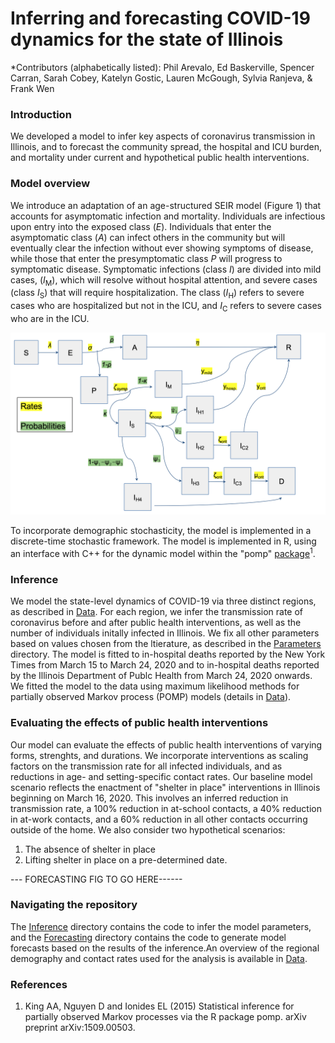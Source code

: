 # Inferring and forecasting COVID-19 dynamics for the state of Illinois

*Contributors (alphabetically listed): Phil Arevalo, Ed Baskerville, Spencer Carran, Sarah Cobey, Katelyn Gostic, Lauren McGough, Sylvia Ranjeva, & Frank Wen 

### Introduction 
We developed a model to infer key aspects of coronavirus transmission in Illinois, and to forecast the community spread, the hospital and ICU burden, and mortality under current and hypothetical public health interventions. 

### Model overview
We introduce an adaptation of an age-structured SEIR model (Figure 1) that accounts for asymptomatic infection and mortality. Individuals are infectious upon entry into the exposed class ($E$). Individuals that enter the asymptomatic class ($A$) can infect others in the community but will eventually clear the infection without ever showing symptoms of disease, while those that enter the presymptomatic class $P$ will progress to symptomatic disease. Symptomatic infections (class $I$) are divided into mild cases, ($I_\mathrm{M}$), which will resolve without hospital attention, and severe cases (class $I_\mathrm{S}$) that will require hospitalization. The class ($I_\mathrm{H}$) refers to severe cases who are hospitalized but not in the ICU, and $I_\mathrm{C}$ refers to severe cases who are in the ICU. 

![Model schematic](model_diagram.png)

To incorporate demographic stochasticity, the model is implemented in a discrete-time stochastic framework.
The model is implemented in R, using an interface with C++ for the dynamic model within the "pomp" [package](http://kingaa.github.io/pomp/install.html)<sup>1</sup>.

### Inference
We model the state-level dynamics of COVID-19 via three distinct regions, as described in [Data](./Parameters). For each region, we infer the transmission rate of coronavirus before and after public health interventions, as well as the number of individuals initally infected in Illinois. We fix all other parameters based on values chosen from the ltierature, as described in the [Parameters](./Parameters) directory. 
The model is fitted to in-hospital deaths reported by the New York Times from March 15 to March 24, 2020 and to in-hospital deaths reported by the Illinois Department of Publc Health from March 24, 2020 onwards. We fitted the model to the data using maximum likelihood methods for partially observed Markov process (POMP) models (details in [Data](./Parameters)).

### Evaluating the effects of public health interventions
Our model can evaluate the effects of public health interventions of varying forms, strenghts, and durations. 
We incorporate interventions as scaling factors on the transmission rate for all infected individuals, and as reductions in  age- and setting-specific contact rates. Our baseline model scenario reflects the enactment of "shelter in place" interventions in Illinois beginning on March 16, 2020. This involves an inferred reduction in transmission rate, a 100% reduction in at-school contacts, a 40% reduction in at-work contacts, and a 60% reduction in all other contacts occurring outside of the home. We also consider two hypothetical scenarios:

1. The absence of shelter in place
2. Lifting shelter in place on a pre-determined date. 

--- FORECASTING FIG TO GO HERE------

### Navigating the repository 
The [Inference](./Inference) directory contains the code to infer the model parameters, and the [Forecasting](./Forecasting) directory contains the code to generate model forecasts based on the results of the inference.An overview of the regional demography and contact rates used for the analysis is available in [Data](./Data).

  
### References
1. King AA, Nguyen D and Ionides EL (2015) Statistical inference for partially observed Markov processes via the R package pomp. arXiv preprint arXiv:1509.00503.


